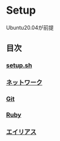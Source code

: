 # Setup
Ubuntu20.04が前提

## 目次
### [setup.sh](setup.sh)
### [ネットワーク](setup-dns.md)
### [Git](setup-git.md)
### [Ruby](setup-ruby)
### [エイリアス](alias.md)
### []()
